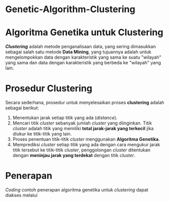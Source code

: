 # Genetic-Algorithm-Clustering
# Algoritma Genetika untuk Clustering

***Clustering*** adalah metode penganalisaan data, yang sering dimasukkan sebagai salah satu metode **Data Mining**, yang tujuannya adalah untuk mengelompokkan data dengan karakteristik yang sama ke suatu "wilayah" yang sama dan data dengan karakteristik yang berbeda ke "wilayah" yang lain.

# Prosedur Clustering

Secara sederhana, prosedur untuk menyelesaikan proses **clustering** adalah sebagai berikut:
1. Menentukan jarak setiap titik yang ada (*distance*).
2. Mencari titik *cluster* sebanyak jumlah *cluster* yang diinginkan. Titik *cluster* adalah titik yang memiliki **total jarak-jarak yang terkecil** jika diukur ke titik-titik yang lain.
3. Proses penentuan titik-titik *cluster* menggunakan **Algoritma Genetika**.
4. Memprediksi *cluster* setiap titik yang ada dengan cara mengukur jarak titik tersebut ke titik-titik *cluster*, penggolongan *cluster* ditentukan dengan **meninjau jarak yang terdekat** dengan titik *cluster*.

# Penerapan
*Coding* contoh penerapan algoritma genetika untuk *clustering* dapat diakses melalui 
